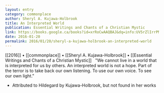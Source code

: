 ```yaml
---
layout: entry
category: commonplace
author: Sheryl A. Kujawa-Holbrook
title: An Interpreted World
publication: Essential Writings and Chants of a Christian Mystic
link: https://books.google.ca/books?id=xrRoCwAAQBAJ&dq=info:UV5rZlIrrPMJ
date: 2016-01-20
permalink: 2016/01/20/sheryl-a-kujawa-holbrook-an-interpreted-world
---
```


[[2016]] • [[commonplace]] • [[Sheryl A. Kujawa-Holbrook]] • [[Essential Writings and Chants of a Christian Mystic]]
 
"We cannot live in a world that is interpreted for us by others. An interpreted world is not a hope. Part of the terror is to take back our own listening. To use our own voice. To see our own light."

- Attributed to Hildegard by Kujawa-Holbrook, but not found in her works